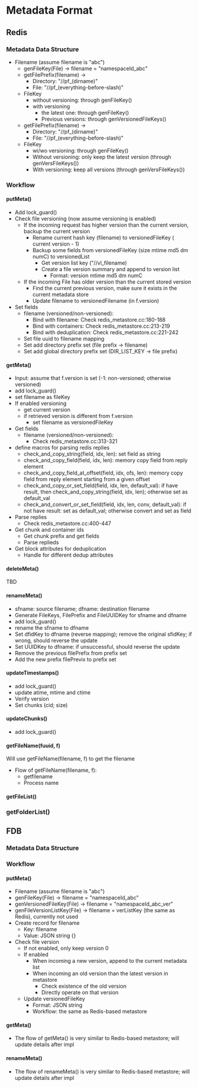 # Metadata Format

## Redis

### Metadata Data Structure

* Filename (assume filename is "abc")
    * genFileKey(File) -> filename = "namespaceId_abc"
    * getFilePrefix(filename) ->
        * Directory: "//pf_(dirname)"
        * File: "//pf_(everything-before-slash)"
    * FileKey
        * without versioning: through genFileKey()
        * with versioning
            * the latest one: through genFileKey()
            * Previous versions: through genVersionedFileKeys()
    * getFilePrefix(filename) ->
        * Directory: "//pf_(dirname)"
        * File: "//pf_(everything-before-slash)"
    * FileKey
        * wi/wo versioning: through genFileKey()
        * Without versioning: only keep the latest version (through genVersFileKeys())
        * With versioning: keep all versions (through genVersFileKeys())

### Workflow

#### putMeta()

* Add lock_guard()
* Check file versioning (now assume versioning is enabled)
    * If the incoming request has higher version than the current version, backup the current version
        * Rename current hash key (filename) to versionedFileKey ( current version - 1)
        * Backup some fields from versionedFileKey (size mtime md5 dm numC) to versionedList
            * Get version list key ("//vl_filename)
            * Create a file version summary and append to version list
                * Format: version mtime md5 dm numC
    * If the incoming File has older version than the current stored version
        * Find the current previous version, make sure it exists in the current metadata store
        * Update filename to versionedFilename (in f.version)
* Set fields
    * filename (versioned/non-versioned): 
        * Bind with filename: Check redis_metastore.cc:180-188
        * Bind with containers: Check redis_metastore.cc:213-219
        * Bind with deduplication: Check redis_metastore.cc:221-242
    * Set file uuid to filename mapping
    * Set add directory prefix set (file prefix -> filename)
    * Set add global directory prefix set (DIR_LIST_KEY -> file prefix)


#### getMeta()

* Input: assume that f.version is set (-1: non-versioned; otherwise versioned)
* add lock_guard()
* set filename as fileKey
* If enabled versioning
    * get current version
    * if retrieved version is different from f.version
        * set filename as versionedFileKey
* Get fields
    * filename (versioned/non-versioned): 
        * Check redis_metastore.cc:313-321
* define macros for parsing redis replies
    * check_and_copy_string(field, idx, len): set field as string
    * check_and_copy_field(field, idx, len): memory copy field from reply element
    * check_and_copy_field_at_offset(field, idx, ofs, len): memory copy field from reply element starting from a given offset
    * check_and_copy_or_set_field(field, idx, len, default_val): if have result, then check_and_copy_string(field, idx, len); otherwise set as default_val
    * check_and_convert_or_set_field(field, idx, len, conv, default_val): if not have result: set as default_val; otherwise convert and set as field
* Parse replies
    * Check redis_metastore.cc:400-447
* Get chunk and container ids
    * Get chunk prefix and get fields
    * Parse replieds
* Get block attributes for deduplication
    * Handle for different dedup attributes

#### deleteMeta()

TBD

#### renameMeta()

* sfname: source filename; dfname: destination filename
* Generate FileKeys, FilePrefix and FileUUIDKey for sfname and dfname
* add lock_guard()
* rename the sfname to dfname
* Set dfidKey to dfname (reverse mapping); remove the original sfidKey; if
  wrong, should reverse the update
* Set UUIDKey to dfname: if unsuccessful, should reverse the update
* Remove the previous filePrefix from prefix set
* Add the new prefix filePrevix to prefix set

#### updateTimestamps()

* add lock_guard()
* update atime, mtime and ctime
* Verify version
* Set chunks (cid; size)

#### updateChunks()

* add lock_guard()

#### getFileName(fuuid, f)

Will use getFileName(filename, f) to get the filename

* Flow of getFileName(filename, f):
    * getfilename
    * Process name

#### getFileList()

### getFolderList()


## FDB

### Metadata Data Structure

### Workflow

#### putMeta()

* Filename (assume filename is "abc")
* genFileKey(File) -> filename = "namespaceId_abc"
* genVersionedFileKey(File) -> filename = "namespaceId_abc_ver"
* genFileVersionListKey(File) -> filename = verListKey (the same as
    Redis), currently not used
* Create record for filename
    * Key: filename
    * Value: JSON string {}
* Check file version
    * If not enabled, only keep version 0
    * If enabled
        * When incoming a new version, append to the current metadata list
        * When incoming an old version than the latest version in
            metastore
            * Check existence of the old version
            * Directly operate on that version
    * Update versionedFileKey
        * Format: JSON string
        * Workflow: the same as Redis-based metastore

#### getMeta()

* The flow of getMeta() is very similar to Redis-based metastore; will update
  details after impl

#### renameMeta()

* The flow of renameMeta() is very similar to Redis-based metastore; will
  update details after impl